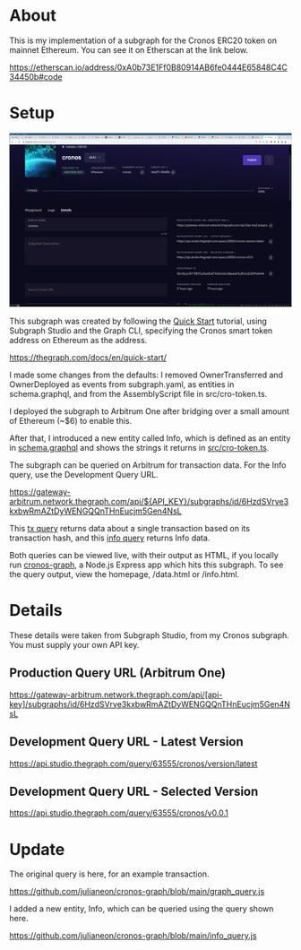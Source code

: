 # About

This is my implementation of a subgraph for the Cronos ERC20 token on mainnet Ethereum. You can see it on Etherscan at the link below.

https://etherscan.io/address/0xA0b73E1Ff0B80914AB6fe0444E65848C4C34450b#code

# Setup

![subgraph studio](subgraph_studio.png)

This subgraph was created by following the [Quick Start](https://thegraph.com/docs/en/quick-start/) tutorial, using Subgraph Studio and the Graph CLI, specifying the Cronos smart token address on Ethereum as the address.

https://thegraph.com/docs/en/quick-start/

I made some changes from the defaults: I removed OwnerTransferred and OwnerDeployed as events from subgraph.yaml, as entities in schema.graphql, and from the AssemblyScript file in src/cro-token.ts.

I deployed the subgraph to Arbitrum One after bridging over a small amount of Ethereum (~$6) to enable this.

After that, I introduced a new entity called Info, which is defined as an entity in [schema.graphql](schema.graphql) and shows the strings it returns in [src/cro-token.ts](src/cro-token.ts).

The subgraph can be queried on Arbitrum for transaction data. For the Info query, use the Development Query URL. 

https://gateway-arbitrum.network.thegraph.com/api/${API_KEY}/subgraphs/id/6HzdSVrye3kxbwRmAZtDyWENGQQnTHnEucjm5Gen4NsL

This [tx query](https://github.com/julianeon/cronos-graph/blob/main/graph_query.js) returns data about a single transaction based on its transaction hash, and this [info query](https://github.com/julianeon/cronos-graph/blob/main/info_query.js) returns Info data. 

Both queries can be viewed live, with their output as HTML, if you locally run [cronos-graph](https://github.com/julianeon/cronos-graph/tree/main), a Node.js Express app which hits this subgraph. To see the query output, view the homepage, /data.html or /info.html.

# Details

These details were taken from Subgraph Studio, from my Cronos subgraph. You must supply your own API key.

## Production Query URL (Arbitrum One)

https://gateway-arbitrum.network.thegraph.com/api/[api-key]/subgraphs/id/6HzdSVrye3kxbwRmAZtDyWENGQQnTHnEucjm5Gen4NsL

## Development Query URL - Latest Version

https://api.studio.thegraph.com/query/63555/cronos/version/latest

## Development Query URL - Selected Version

https://api.studio.thegraph.com/query/63555/cronos/v0.0.1

# Update

The original query is here, for an example transaction.

https://github.com/julianeon/cronos-graph/blob/main/graph_query.js

I added a new entity, Info, which can be queried using the query shown here. 

https://github.com/julianeon/cronos-graph/blob/main/info_query.js




